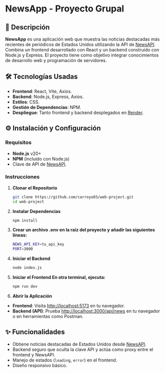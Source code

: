 # NewsApp - Proyecto Grupal

## 📑 Descripción
**NewsApp** es una aplicación web que muestra las noticias destacadas más recientes de periódicos de Estados Unidos utilizando la API de [NewsAPI](https://newsapi.org/). Combina un frontend desarrollado con React y un backend construido con Node.js y Express. El proyecto tiene como objetivo integrar conocimientos de desarrollo web y programación de servidores.

## 🛠️ Tecnologías Usadas
- **Frontend**: React, Vite, Axios.
- **Backend**: Node.js, Express, Axios.
- **Estilos**: CSS.
- **Gestión de Dependencias**: NPM.
- **Despliegue**: Tanto frontend y backend desplegados en [Render](render.com).

## ⚙️ Instalación y Configuración

### Requisitos
- **Node.js** v20+
- **NPM** (incluido con Node.js)
- Clave de API de [NewsAPI](https://newsapi.org/).

### Instrucciones
1. **Clonar el Repositorio**
   ```bash
   git clone https://github.com/carroyo03/web-project.git
   cd web-project

2. **Instalar Dependencias**
   ```bash
   npm install
   
3. **Crear un archivo .env en la raíz del proyecto y añadir las siguientes líneas:**
   ```bash
   NEWS_API_KEY=tu_api_key
   PORT=3000
   
4. **Iniciar el Backend**
   ```bash
   node index.js

5. **Iniciar el Frontend En otra terminal, ejecuta:**
   ```bash
   npm run dev

6. **Abrir la Aplicación**
- **Frontend**: Visita [http://localhost:5173](http://localhost:5173) en tu navegador.
- **Backend (API)**: Prueba [http://localhost:3000/api/news](http://localhost:3000/api/news) en tu navegador o en herramientas como Postman.

## ✨ Funcionalidades
- Obtiene noticias destacadas de Estados Unidos desde [NewsAPI](https://newsapi.org/).
- Backend seguro que oculta la clave API y actúa como proxy entre el frontend y NewsAPI.
- Manejo de estados (`loading`, `error`) en el frontend.
- Diseño responsivo básico.
